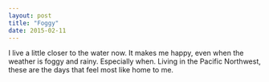 ```yaml
---
layout: post
title: "Foggy"
date: 2015-02-11
---
```


I live a little closer to the water now. It makes me happy, even when the weather is foggy and rainy. Especially when. Living in the Pacific Northwest, these are the days that feel most like home to me.
